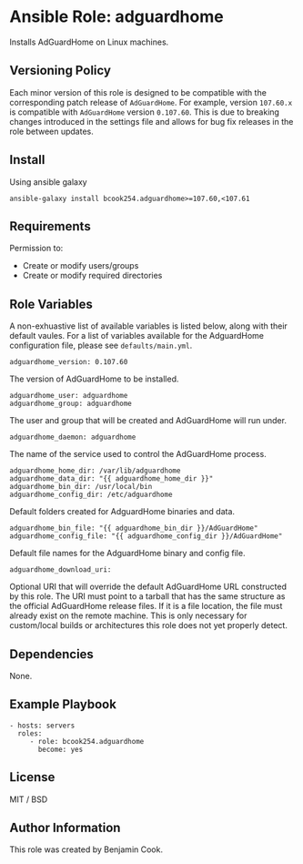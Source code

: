 Ansible Role: adguardhome
=========

Installs AdGuardHome on Linux machines.

Versioning Policy
-----------------
Each minor version of this role is designed to be compatible with the corresponding patch release of `AdGuardHome`. For example, version `107.60.x` is compatible with `AdGuardHome` version `0.107.60`. This is due to breaking changes introduced in the settings file and allows for bug fix releases in the role between updates.

Install
-------
Using ansible galaxy

`ansible-galaxy install bcook254.adguardhome>=107.60,<107.61`

Requirements
------------

Permission to:
  - Create or modify users/groups
  - Create or modify required directories

Role Variables
--------------
A non-exhuastive list of available variables is listed below, along with their default vaules. For a list of variables available for the AdguardHome configuration file, please see `defaults/main.yml`.

    adguardhome_version: 0.107.60

The version of AdGuardHome to be installed.

    adguardhome_user: adguardhome
    adguardhome_group: adguardhome

The user and group that will be created and AdGuardHome will run under.

    adguardhome_daemon: adguardhome

The name of the service used to control the AdGuardHome process.

    adguardhome_home_dir: /var/lib/adguardhome
    adguardhome_data_dir: "{{ adguardhome_home_dir }}"
    adguardhome_bin_dir: /usr/local/bin
    adguardhome_config_dir: /etc/adguardhome

Default folders created for AdguardHome binaries and data.

    adguardhome_bin_file: "{{ adguardhome_bin_dir }}/AdGuardHome"
    adguardhome_config_file: "{{ adguardhome_config_dir }}/AdGuardHome"

Default file names for the AdguardHome binary and config file.

    adguardhome_download_uri:

Optional URI that will override the default AdGuardHome URL constructed by this role. The URI must point to a tarball that has the same structure as the official AdGuardHome release files. If it is a file location, the file must already exist on the remote machine. This is only necessary for custom/local builds or architectures this role does not yet properly detect.

Dependencies
------------

None.

Example Playbook
----------------

    - hosts: servers
      roles:
         - role: bcook254.adguardhome
           become: yes

License
-------

MIT / BSD

Author Information
------------------

This role was created by Benjamin Cook.
